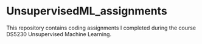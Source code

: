 # UnsupervisedML_assignments
This repository  contains coding assignments I completed during the course DS5230 Unsupervised Machine Learning.
